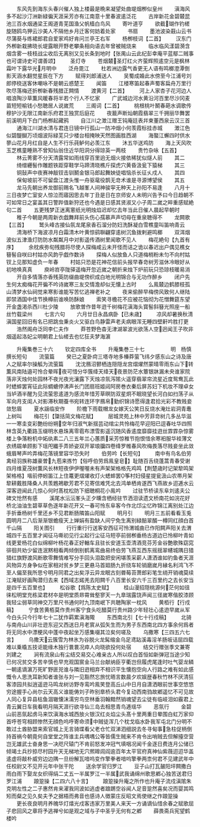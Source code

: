 <!-- { "loadSidebar": true } -->
　　东风先到海东头春兴催人独上楼最是晩来凝望处曲堤烟栁似皇州
　　滇海风多不起沙汀洲新緑徧天涯采芳亦有江南意十里春波逺泛花
　　古岸新花金碧樷昆池三百水烟通梁王阁道青芜国渔父帆樯白鸟风
　　寄叶道亨
　　欲截瑚作钓槎旋随鸥鸟狎云沙美人不隔他乡月迁客何妨着处家
　　书扇
　　墨池波染蕺山云书尽蒲葵与练裙郎君自爱家鸡好肯问兰亭王右军
　　杨栁枝词【二首】
　　汉东门外栁新栽拂晓长堤露眼开野老攀条相向语去年曾被贼烧来
　　临水临风漾碧漪含烟含雾一枝枝战尘收后无离别又见长条到地时【张禺山云此纪彭幸庵平蓝鄢二贼事也可谓诗史可谓善颂】
　　圣灯寺
　　苍烟樷圣灯红火齐萤辉照逺空元是枫林霜叶下露华光月明中
　　泛舟毘江
　　杜若洲边露气香更无人语有鸣榔澄潭倒影天涵水翻觉星辰在下方
　　赋得刘郎浦送人
　　吴蜀成婚此水傍至今江浦号刘郎停桡送客休嘲咏不是朝云惑楚王
　　闻笛
　　江楼寒笛起春声蜀客扁舟万里行吹尽落梅还折栁新春残腊正闗情
　　渡黄河【二首】
　　河上人家杏子花河边人唱浪陶沙草薫风暖春将半若个行人不忆家
　　广武城边河水黄沿河百里尽沙冈麦苗短短榆钱小愁聴居人说嵗荒
　　三阁词【二首】
　　桃根桃叶鬭春葩水调歌传穆护沙无限江南新乐府君王独赏后庭花
　　夜籖声断灿朝霞翡翠三千拥丽华舞罢前溪明月下白门杨栁起藏鸦
　　自江川之澂江赠王钝庵廷表幷柬董西泉云汉三首
　　通海江川湖水清与君连日镜中行孤山一防冲烟小何羡霞标挂赤城
　　澂江色似碧醍醐万顷烟波际緑芜只少楼台相掩映天然图画胜西湖
　　海螯江蠏四时供水蓼山花月月红自是人生不行乐莼鲈何必羡江东
　　沐五华送鸡防
　　海上天风吹玉芝樵童睡熟不曾知仙翁住近华阳洞分得琼英一两枝
　　贵竹杂咏【五首】
　　林云菁雾不分天清露常如雨线穿百里逈无烟火接依稀犹似燧人前
　　其二
　　绮缯纒髻作雕题铁距穿鞋学马蹄清晓樵斤探虎穴黄昏汲瓮下猿梯
　　其三
　　铜鼔声中夜赛神敲钗击钏鬭金银马郎起舞姎徒唱恼杀长征乆戍人
　　其四
　　保甸坡前不可留盘江渡头惟一舟驱鼋役鹊无竒术谁是寻源博望侯
　　其五
　　龙马先朝出养龙御前赐名飞越峯人间神骏寜无种天上孙阳不易逢
　　八月十三日夜梦亡室安人惊泣而寤因思去年丁丑是日在京师安人未明兴告予曰今日趋朝不可如常日之宴盖其日警跸值新狩还也今遇是日感其贤淑又小子周二嵗之晬重感赋絶句二首
　　五更残梦正迷离窻纸光明烛焰迟却忆去年当此日催人晨起早朝时
　　稚子今朝是两周新衣戯舞拜前头伤心孺慕声声切母在重泉聴得不
　　龙闗歌【三首】
　　鹫头峰古接仙氛龙尾泉香石溜分防妇洗酥凝白雪樵童叫笛响青云
　　清海桥下海波凉月白霜清木叶黄惊鹞聨翩穿逺树沉鱼拨剌避鸣榔
　　双洱烟波似五津渔灯防防水粼粼月中对影遥传酒树里闻歌不见人
　　梅花絶句【九首有序】
　　余枕疾弥旬残腊将尽使人探梅咸云未开怪而诘之诡以春迟出户偶见樵女簮髻自咲曰村姑亦风韵乎戯作数诗
　　探梅人似放鱼人只道梅梢粉未匀不向村姑钗上见那知虚负一年春
　　村姑只恐是花神花信前头报早春竒树芳滋休冷眼好从初地唤真真
　　庾岭岧亭陇驿遥梅开忽近嵗之朝折来烛下炉前玩只恐琼枝暖易消
　　开自多情落亦香残英防缀曲堤傍织成白地光明锦合与无功作醉乡
　　闭户先生何太痴梅花开徧不吟诗嵗寒三友交情澹却似无懐上古时
　　么鳯樷边鹤膝枝孤山清梦水仙祠觉来寒影谁能写苦忆逃禅老补之
　　夜来偷醉早梅傍风致何人继陆即禁酒国中佳节换樽前谁唤防酥娘
　　索笑寻檐花不应被花恼彻为花憎舞筵东望开金盏渇杀西川杜少陵
　　放歌曽作昔年逰千树梅花滇海头寳髻斜簮光照座一船丝竹载梁州
　　七言六句
　　六月廿日永昌病卧【已未歳】
　　凉风却暑换秋清滇国星回旧有名已把跳虫秉炎火又驱白鸟静雷声老夫病眼浑无睡四壁鼾吟胜打更
　　浩然阁舟泛同李仁夫作
　　莽苍野色杳无津湖翠波光欲荡人空迥闻王子吹非烟遥起洛妃尘明朝君上仙槎去也忆狂夫梦海濵







　　升庵集巻三十六
　　钦定四库全书
　　升庵集巻三十七　　　　　明　杨慎　撰长短句
　　流萤篇
　　癸已之夏卧疴三塔寺地多榛莽萤飞纬夕感东山之诗及唐人之赋率尔操觚为流萤篇
　　沈沈鴈沼鬰栖连隠隠龙宫熠燿然蒙晴零雨东山下转薫风南陆邉可怜合晕晖夜可惜分华簇绛天绛天夜景防茫水簟银牀漏未央谁家院落非天烛何处园林不夜光夜光瀼露下天烛凉氛泻隂火遥穿翡翠帘流星近度鸳鸯瓦此时蟋蟀罢宵征此际蜩螗停沸声长门团扇班姬闼阿房巻衣秦后屏苏妇下机妆不理卓女当垆酒半醒为见流萤思逺道为感流年惜芳草暝防双星炯不眠晓望长河白如扫荡子从军向月支闺人对影滞秋期蚕书宛转连环字鴈帛勤织锦诗愿得逢君拾光彩不教贱妾敛愁眉
　　夏水謡临安作
　　阶檐下雨载帽龙女嫁天公笑日反烧水淹灶岩洞青鼃上树叫
　　梅花引【櫽括简文梅花赋】
　　层城灵苑上林中芳菲竒树几多丛华滋一一寒圭变彩艶纷纷朔空年归淑气新揺芸动琯尘共怜梅花早迎阳已逗春吐华四照林含英九衢路玉缀明氷悬珠离零雹布漂雪影遥沉随风香逺度靡靡挂逰丝霏霏杂惊雾楼上争落粉机中妬纨素二八三五年兰心蕙质采芳惊稚节抱恨惜余寒衵服华袿薄文衣绣镼单顾影下瑶戺纎手弄娇姿双开翠琅牖四卷绛罗帷春风吹梅畏落尽贱妾坐此敛蛾眉琴声吟弄梅花落镜里容华恐失时
　　伯劳吟【长短句】
　　南中有鸟名伯劳禽经羽族称雄豪曽九苞来拣竹【俗呼伯劳爲鳯皇皂】耻随百舌绕蓬蒿青春受谢四月维夏茂树薫风长林短夜伊伊喔喔未有声架架格格先鸡鸣【荆楚歳时记架犂鸣架架格格】堦前停蚓笛江上住鼍更熠燿收灯火蟋蟀罢筝村妇侵星提瓮汲山农帯月架犂耕戴胜降桑人共羡鶗鴂歇芳君不见寄信难凭北去鸿单栖肯遂西飞燕故乡迢逓水云深客逰闻此几惊心何时髙枕松防下细聴桐花小鳯吟
　　过驻节桥读东阜刘逺夫公碑文怆然有感
　　溪尾水沄沄峯头正夕曛含栖经驻节洒泪读遗文桥南花如浣花好桥北油油生碧草草色逐年新花开又一春可怜东阜客今作北邙尘忆昨锦江离别处江边手折垂杨树千里还乡不见君断肠隣笛山阳赋
　　明月引
　　明月三五前看看玉兎圆明月二八后渐渐银蟾瘦天上婵娟有盈缺人间宁免生离别緑醅翠醑一樽同红顔白首千山隔
　　阳关图引
　　行行重行行送客安西征可怜渭城曲已作阳闗声阳关去渭城四千五百里才闻征马嘶初见行尘起行尘征马短亭前弱栁垂杨古道边已怜柳叶青如线更爱杨花白似绵柳叶杨花春正好輶车且驻长安道玉壶清酒竞芬芳金谷艶歌殊窈窕徘徊共劝少留连泯黙相看两倾倒别鹤离鸾曲易终伯劳飞燕互西东摇揺翠幰城隅日猎猎红旗野渡风断歌零舞情难写分手回头泪盈把安闲堪羡采薪人潇洒谁如钓鱼者天涯风物异方身争似在家相对贫乡梦三更悬马首廻肠九折绕车轮销磨嵗月縁名利鸿飞不至人偏至我所思兮明月同君之出矣浮云异龙眠古刻昬莓苔萧郎彩笔生绡开销魂莫续江淹赋好画陶潜归去来【西域志婼羌去阳闗千八百里长安六千三百里约之去长安当是四千五百里也】
　　松谷歌【爲陈太史赋】
　　桂山漫招隠桃源何茫何如徂徕松明堂充栋梁君材夲是明堂质昻霄耸壑寥天一九臯瑞露饶声闻三径嵗寒偕胶漆顾我轻尘弱草同神交万里尺书通何时九顶南岷下共聴陶家一枕风
　　黄栢行【行戍稿】
　　宁食苦黄栢莫作贵州客宁食头吃醋莫行贵州路少年轻壮心逺逰早嵗从军今白头只今行年七十二犹作羁累滇海陬
　　东西南北引【七十行戍稿】
　　北骑与南舟山川非壮逰东迎又西送日月老賔从弧矢生而为男子东西南北四方事余何爲者将无同水中漂梗风中蓬中夜起坐万感集啜其泣矣何嗟及
　　乌撒寒【三四五六七言】
　　乌撒天云簇雪为林氷为谷脱火龙髯缩金乌足鸢跕溪毒淫羊肠坂诘屈四载难以乗橇五技讵能缘木独行睘睘况瘁人向晓欲投何处宿
　　结交行赠张季文兼寄刘建之
　　涧有流泉山有尘结交易交心难亲古人所以叹白首恒如新弹冠当途少知已何况贫交多苦辛慎也早充观国賔金马兰台献纳臣亨衢岂但履虎尾逢时吐气婴龙鳞一朝逺谪濵万死旷野匪兕谁与隣旧逰相弃不相识平生懐抱空向人行路之难有如此感慨令人思洗耳新知者谁张与刘一见豁然忘旅忧晤言数晨夕欢娱歴春秋竹林不厌清狂客漆园共拟逍遥逰马鸣龙树访野寺鸾吟鳯笑登高丘山中日月自潇洒眼前世事空悠悠穷途握手心尚尔云天高义谁能俦刘子昨别臯桥头君今复动西南驺故鄕遥忆不可见故人同心复异县枯鱼涸辙懐沫濡穷鸟空林垂羽翰黯然销魂望去尘徒有临岐泪如霰君上青云翼日车我看明月隔天涯行欲寻仙三岛去相思青鸟逓瑶华
　　恶氛行
　　金碧山前恶氛起虏马来饮滇海水城西放火银汉红炎焰尘头髙十里两重日晕围白虹万家仰首呼苍穹相顾惨然无顔色呜呼寄命须中贼徒浑几个枕戈临水卧我军屯北门分明不敢过土酋胁盟来索官城上无言骑堞看父老仓忙双涕泗细説去冬寻甸事急柱促柄倒持首祸今朝竟何自堂堂之阵谁主兵喁喁公等皆儒生贼来不肯令出哨贼去但解擡空营岂无雄武士奋身思一决咫尺辕门不肯前怒发冲冠气填咽况闻千金逐日费连月公储已倾竭土兵抄掠尽村园升天无梯地无穴熈皥闾阎逾百年太平官府真神仙紫薇迢迢华盖逺虚将敲朴威穷边边隅一旦纷解瓦喑呜变作擎拳者喑呜擎拳两柰何君不见建武年中任校尉又不见开元年中张干陀
　　送余学官归罗江
　　豆子山打瓦皷阳坪闗撒白雨白雨下娶龙女织得绢二丈五一半属罗江一半属武我诵绵州歌思鄕心独苦送君归罗江浦
　　踉跫操【二四六八十言】
　　踉跫操升庵之所作也升庵子流戍滇隂朱克明左性之二子惠然肯来濯我同波如逃虚者踉蹡空谷闻人足音跫然喜矣况而婴其鸣矧而粲之见久矣夫予之据梧而弗音也感诗人徴蒙庄反昭文焉使继之作踉跫操
　　更长夜良明月养魄华灯熺光戍客违家万里美人来天一方诵谪仙惜余春之赋歌屈子悲回风之章将予逃禅兮如是观之域与子中圣乎无何有之鄕
　　薛畏斋兵宪望鹤楼吟
